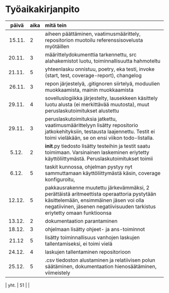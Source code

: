 # Työaikakirjanpito

| päivä     | aika  | mitä tein |
| :-----:   | :---- | :-----|
| 15.11.    | 2     | aiheen päättäminen, vaatimusmäärittely, repositorion muotoilu referenssisovelusta myötäillen |
| 20.11.    | 3     | määrittelydokumenttia tarkennettu, src alahakemistot luotu, toiminnallisuutta hahmoteltu |
| 21.11.    | 5     | yhteenlasku onnistuu, poetry, eka testi, invoke (start, test, coverage-report), changelog |
| 26.11.    | 3     | repon järjestelyä, .gitignoren siirtelyä, moduulien muokkaamista, mainin muokkaamista |
| 29.11.    | 4     | sovelluslogiikka järjestelty, lausekkeen käsittely luotu alusta (ei merkittävää muutosta), muut peruslaskutoimitukset alustettu |
| 29.11.    | 3     | peruslaskutoimituksia jatkettu, vaatimusmäärittelyyn lisätty repositorio jatkokehityksiin, testausta laajennettu. Testit ei toimi vieläkään, se on ensi viikon todo-listalla. |
| 5.12.     | 2     | __init__.py tiedosto lisätty testeihin ja testit saatu toimimaan. Varsinainen laskeminen eriytetty käyttöliittymästä. Peruslaskutoimitukset toimii |
| 6.12.     | 5     | taskit kunnossa, ohjelman pystyy nyt sammuttamaan käyttöliittymästä käsin, coverage konfiguroitu,  |
| 12.12.    | 5     | pakkausrakenne muutettu järkevämmäksi, 2 perättäistä aritmeettista operaattoria pystytään käsittelemään, ensimmäinen jäsen voi olla negatiivinen, jäsenen negatiivisuuden tarkistus eriytetty omaan funktioonsa |
| 13.12.    | 2     | dokumentaation parantaminen |
| 18.12.    | 3     | ohjelmaan lisätty ohjeet- ja ans-toiminnot |
| 21.12     | 5     | lisätty toiminnallisuus vanhojen laskujen tallentamiseksi, ei toimi vielä |
| 24.12.    | 4     | laskujen tallentaminen repositorioon |
| 25.12.    | 5     | .csv tiedoston alustaminen ja relatiivisen polun säätäminen, dokumentaation hienosäätäminen, viimeistely |

| yht.      | 51    | |

